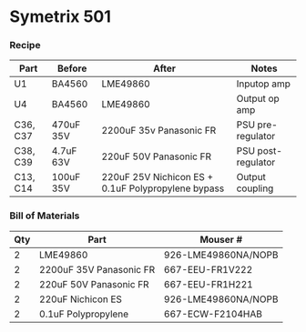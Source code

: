 # Symetrix 501

### Recipe

| Part | Before  | After     | Notes |
| ---- | ------- | --------- | ----- |
| U1   | BA4560  | LME49860  | Inputop amp |
| U4   | BA4560  | LME49860  | Output op amp |
| C36, C37  | 470uF 35V | 2200uF 35v Panasonic FR | PSU pre-regulator |
| C38, C39  | 4.7uF 63V | 220uF 50V Panasonic FR  | PSU post-regulator |
| C13, C14  | 100uF 35V | 220uF 25V Nichicon ES + 0.1uF Polypropylene bypass | Output coupling |

### Bill of Materials

| Qty | Part  | Mouser #  |
| --- | --------------- | --------- |
| 2   | LME49860 | 926-LME49860NA/NOPB  |
| 2   | 2200uF 35V Panasonic FR | 667-EEU-FR1V222  |
| 2   | 220uF 50V Panasonic FR | 667-EEU-FR1H221  |
| 2   | 220uF Nichicon ES | 926-LME49860NA/NOPB  |
| 2   | 0.1uF Polypropylene | 667-ECW-F2104HAB  |
